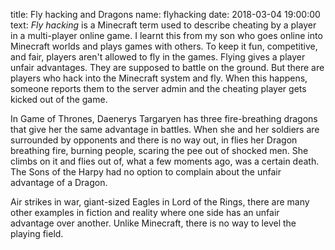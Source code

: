 title: Fly hacking and Dragons 
name: flyhacking
date: 2018-03-04 19:00:00
text:
_Fly hacking_ is a Minecraft term used to describe cheating by a player in a multi-player online game. I learnt this from my son who goes online into Minecraft worlds and plays games with others. To keep it fun, competitive, and fair, players aren't allowed to fly in the games. Flying gives a player unfair advantages. They are supposed to battle on the ground. But there are players who hack into the Minecraft system and fly. When this happens, someone reports them to the server admin and the cheating player gets kicked out of the game.

In Game of Thrones, Daenerys Targaryen has three fire-breathing dragons that give her the same advantage in battles. When she and her soldiers are surrounded by opponents and there is no way out, in flies her Dragon breathing fire, burning people, scaring the pee out of shocked men. She climbs on it and flies out of, what a few moments ago, was a certain death. The Sons of the Harpy had no option to complain about the unfair advantage of a Dragon.

Air strikes in war, giant-sized Eagles in Lord of the Rings, there are many other examples in fiction and reality where one side has an unfair advantage over another. Unlike Minecraft, there is no way to level the playing field.